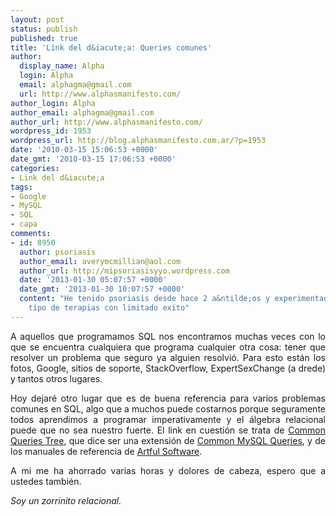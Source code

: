 ```yaml
---
layout: post
status: publish
published: true
title: 'Link del d&iacute;a: Queries comunes'
author:
  display_name: Alpha
  login: Alpha
  email: alphagma@gmail.com
  url: http://www.alphasmanifesto.com/
author_login: Alpha
author_email: alphagma@gmail.com
author_url: http://www.alphasmanifesto.com/
wordpress_id: 1953
wordpress_url: http://blog.alphasmanifesto.com.ar/?p=1953
date: '2010-03-15 15:06:53 +0000'
date_gmt: '2010-03-15 17:06:53 +0000'
categories:
- Link del d&iacute;a
tags:
- Google
- MySQL
- SQL
- capa
comments:
- id: 8950
  author: psoriasis
  author_email: averymcmillian@aol.com
  author_url: http://mipsoriasisyyo.wordpress.com
  date: '2013-01-30 05:07:57 +0000'
  date_gmt: '2013-01-30 10:07:57 +0000'
  content: "He tenido psoriasis desde hace 2 a&ntilde;os y experimentado \r\ncon todo
    tipo de terapias con limitado exito"
---
```

<p style="text-align: justify;">A aquellos que programamos SQL nos encontramos muchas veces con lo que se encuentra cualquiera que programa cualquier otra cosa: tener que resolver un problema que seguro ya alguien resolvi&oacute;. Para esto est&aacute;n los fotos, Google, sitios de soporte, StackOverflow, ExpertSexChange (a drede) y tantos otros lugares.</p>
<p style="text-align: justify;">Hoy dejar&eacute; otro lugar que es de buena referencia para varios problemas comunes en SQL, algo que a muchos puede costarnos porque seguramente todos aprendimos a programar imperativamente y el &aacute;lgebra relacional puede que no sea nuestro fuerte. El link en cuesti&oacute;n se trata de <a href="http://www.artfulsoftware.com/infotree/queries.php?&amp;bw=1280">Common Queries Tree</a>, que dice ser una extensi&oacute;n de <a href="http://www.artfulsoftware.com/infotree/mysqlquerytree.php">Common MySQL Queries</a>, y de los manuales de referencia de <a href="http://www.artfulsoftware.com/">Artful Software</a>.</p>
<p style="text-align: justify;">A mi me ha ahorrado varias horas y dolores de cabeza, espero que a ustedes tambi&eacute;n.</p>
<p style="text-align: justify;"><em>Soy un zorrinito relacional.</em></p>
